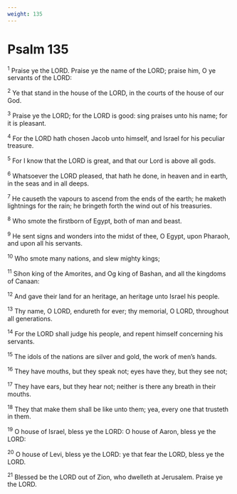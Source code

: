 ```yaml
---
weight: 135
---
```


# Psalm 135

<sup>1</sup> Praise ye the LORD. Praise ye the name of the LORD; praise him, O ye servants of the LORD: 

<sup>2</sup> Ye that stand in the house of the LORD, in the courts of the house of our God. 

<sup>3</sup> Praise ye the LORD; for the LORD is good: sing praises unto his name; for it is pleasant. 

<sup>4</sup> For the LORD hath chosen Jacob unto himself, and Israel for his peculiar treasure. 

<sup>5</sup> For I know that the LORD is great, and that our Lord is above all gods. 

<sup>6</sup> Whatsoever the LORD pleased, that hath he done, in heaven and in earth, in the seas and in all deeps. 

<sup>7</sup> He causeth the vapours to ascend from the ends of the earth; he maketh lightnings for the rain; he bringeth forth the wind out of his treasuries. 

<sup>8</sup> Who smote the firstborn of Egypt, both of man and beast. 

<sup>9</sup> He sent signs and wonders into the midst of thee, O Egypt, upon Pharaoh, and upon all his servants. 

<sup>10</sup> Who smote many nations, and slew mighty kings; 

<sup>11</sup> Sihon king of the Amorites, and Og king of Bashan, and all the kingdoms of Canaan: 

<sup>12</sup> And gave their land for an heritage, an heritage unto Israel his people. 

<sup>13</sup> Thy name, O LORD, endureth for ever; thy memorial, O LORD, throughout all generations. 

<sup>14</sup> For the LORD shall judge his people, and repent himself concerning his servants. 

<sup>15</sup> The idols of the nations are silver and gold, the work of men’s hands. 

<sup>16</sup> They have mouths, but they speak not; eyes have they, but they see not; 

<sup>17</sup> They have ears, but they hear not; neither is there any breath in their mouths. 

<sup>18</sup> They that make them shall be like unto them; yea, every one that trusteth in them. 

<sup>19</sup> O house of Israel, bless ye the LORD: O house of Aaron, bless ye the LORD: 

<sup>20</sup> O house of Levi, bless ye the LORD: ye that fear the LORD, bless ye the LORD. 

<sup>21</sup> Blessed be the LORD out of Zion, who dwelleth at Jerusalem. Praise ye the LORD. 



